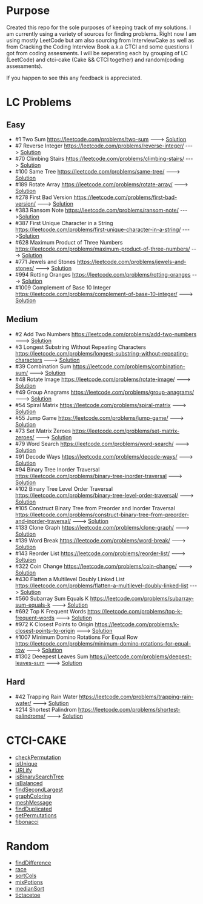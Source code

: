 # Purpose

Created this repo for the sole purposes of keeping track of my solutions. I am currently using a variety of sources for finding problems. Right now I am using mostly LeetCode but am also sourcing from InterviewCake as well as from Cracking the Coding Interview Book a.k.a CTCI and some questions I got from coding assesments. I will be seperating each by grouping of LC (LeetCode) and ctci-cake (Cake && CTCI together) and random(coding assessments).

If you happen to see this any feedback is appreciated.

# LC Problems

## Easy

- #1 Two Sum https://leetcode.com/problems/two-sum ---> [Solution](LeetCode/easy/twosum.js)
- #7 Reverse Integer https://leetcode.com/problems/reverse-integer/ ---> [Solution](LeetCode/easy/reverseNumber.js)
- #70 Climbing Stairs https://leetcode.com/problems/climbing-stairs/ ---> [Solution](LeetCode/easy/climbingStairs.js)
- #100 Same Tree https://leetcode.com/problems/same-tree/ ---> [Solution](LeetCode/easy/sameTree.js)
- #189 Rotate Array https://leetcode.com/problems/rotate-array/ ---> [Solution](LeetCode/easy/rotatearray.js)
- #278 First Bad Version https://leetcode.com/problems/first-bad-version/ ---> [Solution](LeetCode/easy/isBadVersion.js)
- #383 Ransom Note https://leetcode.com/problems/ransom-note/ --->[Solution](LeetCode/easy/ransomNote.js)
- #387 First Unique Character in a String https://leetcode.com/problems/first-unique-character-in-a-string/ --->[Solution](LeetCode/easy/firstUniqueChar.js)
- #628 Maximum Product of Three Numbers https://leetcode.com/problems/maximum-product-of-three-numbers/ ---> [Solution](LeetCode/easy/maxproductthreenums.js)
- #771 Jewels and Stones https://leetcode.com/problems/jewels-and-stones/ ---> [Solution](LeetCode/easy/jewelsAndStones.js)
- #994 Rotting Oranges https://leetcode.com/problems/rotting-oranges ---> [Solution](LeetCode/easy/rottingoranges.js)
- #1009 Complement of Base 10 Integer https://leetcode.com/problems/complement-of-base-10-integer/ ---> [Solution](LeetCode/easy/numberComplement.js)

## Medium

- #2 Add Two Numbers https://leetcode.com/problems/add-two-numbers ---> [Solution](LeetCode/medium/addTwoNumbers.js)
- #3 Longest Substring Without Repeating Characters https://leetcode.com/problems/longest-substring-without-repeating-characters ---> [Solution](LeetCode/medium/longestNonRepeatingSubstring.js)
- #39 Combination Sum https://leetcode.com/problems/combination-sum/ ---> [Solution](LeetCode/medium/combinationSum.js)
- #48 Rotate Image https://leetcode.com/problems/rotate-image/ ---> [Solution](LeetCode/medium/rotateImage.js)
- #49 Group Anagrams https://leetcode.com/problems/group-anagrams/ ---> [Solution](LeetCode/medium/groupAnagrams.js)
- #54 Spiral Matrix https://leetcode.com/problems/spiral-matrix ---> [Solution](LeetCode/medium/spiralMatrix.js)
- #55 Jump Game https://leetcode.com/problems/jump-game/ ---> [Solution](LeetCode/medium/jumpGame.js)
- #73 Set Matrix Zeroes https://leetcode.com/problems/set-matrix-zeroes/ ---> [Solution](LeetCode/medium/setMatrixZeroes.js)
- #79 Word Search https://leetcode.com/problems/word-search/ ---> [Solution](LeetCode/medium/wordSearch.js)
- #91 Decode Ways https://leetcode.com/problems/decode-ways/ ---> [Solution](LeetCode/medium/decodeWays.js)
- #94 Binary Tree Inorder Traversal https://leetcode.com/problems/binary-tree-inorder-traversal ---> [Solution](LeetCode/medium/inorderTraversal.js)
- #102 Binary Tree Level Order Traversal https://leetcode.com/problems/binary-tree-level-order-traversal/ ---> [Solution](LeetCode/medium/treeLevelTraversal.js)
- #105 Construct Binary Tree from Preorder and Inorder Traversal https://leetcode.com/problems/construct-binary-tree-from-preorder-and-inorder-traversal/ ---> [Solution](LeetCode/medium/constructTree.js)
- #133 Clone Graph https://leetcode.com/problems/clone-graph/ ---> [Solution](LeetCode/medium/cloneGraph.js)
- #139 Word Break https://leetcode.com/problems/word-break/ ---> [Solution](LeetCode/medium/wordBreak.js)
- #143 Reorder List https://leetcode.com/problems/reorder-list/ ---> [Soltuion](LeetCode/medium/reorderList.js)
- #322 Coin Change https://leetcode.com/problems/coin-change/ ---> [Solution](LeetCode/medium/coinChange.js)
- #430 Flatten a Multilevel Doubly Linked List https://leetcode.com/problems/flatten-a-multilevel-doubly-linked-list ---> [Solution](LeetCode/medium/flattendoublylinkedlist.js)
- #560 Subarray Sum Equals K https://leetcode.com/problems/subarray-sum-equals-k ---> [Solution](LeetCode/medium/subarraysumsequalk.js)
- #692 Top K Frequent Words https://leetcode.com/problems/top-k-frequent-words ---> [Solution](LeetCode/medium/kfrequentwords.js)
- #972 K Closest Points to Origin https://leetcode.com/problems/k-closest-points-to-origin ---> [Solution](LeetCode/medium/kPointsClosestToOrigin.js)
- #1007 Minimum Domino Rotations For Equal Row https://leetcode.com/problems/minimum-domino-rotations-for-equal-row ---> [Solution](LeetCode/medium/dominoRotations.js)
- #1302 Deeepest Leaves Sum https://leetcode.com/problems/deepest-leaves-sum ---> [Solution](LeetCode/medium/deepestLeavessum.js)

## Hard

- #42 Trapping Rain Water https://leetcode.com/problems/trapping-rain-water/ ---> [Solution](LeetCode/hard/trappingRainWater.js)
- #214 Shortest Palindrom https://leetcode.com/problems/shortest-palindrome/ ---> [Solution](LeetCode/hard/shortestPalindrome.js)

# CTCI-CAKE

- [checkPermutation](ctci-cake/checkPermutation.js)
- [isUnique](ctci-cake/isUnique.js)
- [URLify](ctci-cake/URLify.js)
- [isBinarySearchTree](ctci-cake/validTree.js)
- [isBalanced](ctci-cake/isBalanced.js)
- [findSecondLargest](ctci-cake/findSecondLargestTree.js)
- [graphColoring](ctci-cake/graphColoring.js)
- [meshMessage](ctci-cake/meshMessage.js)
- [findDuplicated](ctci-cake/findDuplicate.js)
- [getPermutations](ctci-cake/getPermutations.js)
- [fibonacci](ctci-cake/fibonacci.js)

# Random

- [findDifference](random/findTimeDiff.js)
- [race](random/race.js)
- [sortCols](random/sortcols.js)
- [mixPotions](random/mixPotions.js)
- [medianSort](random/medianSort.js)
- [tictacetoe](random/tictactoe.js)
